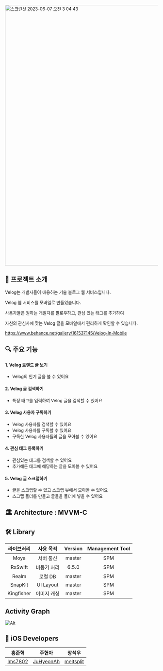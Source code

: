 <img width="856" alt="스크린샷 2023-06-07 오전 3 04 43" src="https://github.com/hongjunehuke/VelogOniOS/assets/83629193/7ef5eb2b-f8a3-4e0e-88fa-a9ac94f422f7">

## 💨 프로젝트 소개 

Velog는 개발자들이 애용하는 기술 블로그 웹 서비스입니다. 

Velog 웹 서비스를 모바일로 만들었습니다.

사용자들은 원하는 개발자를 팔로우하고, 관심 있는 태그를 추가하여 

자신의 관심사에 맞는 Velog 글을 모바일에서 편리하게 확인할 수 있습니다.

https://www.behance.net/gallery/161537145/Velog-In-Mobile

## 🔍 주요 기능

#### 1. Velog 트랜드 글 보기 

- Velog의 인기 글을 볼 수 있어요

#### 2. Velog 글 검색하기

- 특정 태그를 입력하여 Velog 글을 검색할 수 있어요

#### 3. Velog 사용자 구독하기

- Velog 사용자를 검색할 수 있어요
- Velog 사용자를 구독할 수 있어요
- 구독한 Velog 사용자들의 글을 모아볼 수 있어요

#### 4. 관심 태그 등록하기

- 관심있는 태그를 검색할 수 있어요
- 추가해둔 태그에 해당하는 글을 모아볼 수 있어요

#### 5. Velog 글 스크랩하기

- 글을 스크랩할 수 있고 스크랩 뷰에서 모아볼 수 있어요
- 스크랩 폴더를 만들고 글들을 폴더에 넣을 수 있어요

## 🏛 Architecture : MVVM-C

## 🛠 Library

라이브러리 | 사용 목적 | Version | Management Tool
:---------:|:----------:|:---------: |:---------:
 Moya | 서버 통신 | master | SPM
 RxSwift  | 비동기 처리 | 6.5.0 | SPM
 Realm  | 로컬 DB | master | SPM
 SnapKit | UI Layout | master | SPM
 Kingfisher  | 이미지 캐싱 | master | SPM

## Activity Graph

![Alt](https://repobeats.axiom.co/api/embed/7c608d4f1c761be32c999fc378d60f23f98a90f8.svg "Repobeats analytics image")
 
## 💪 iOS Developers

| 홍준혁 | 주현아 | 장석우 |
| :---------:|:----------:|:----------:|
| [lms7802](https://github.com/hongjunehuke) | [JuHyeonAh](https://github.com/JuHyeonAh) | [meltsplit](https://github.com/meltsplit)
